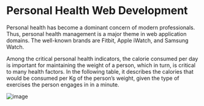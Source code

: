 # Personal Health Web Development
Personal health has become a dominant concern of modern professionals. Thus, personal health
management is a major theme in web application domains. The well-known brands are Fitbit,
Apple iWatch, and Samsung Watch.

Among the critical personal health indicators, the calorie consumed per day is important for
maintaining the weight of a person, which in turn, is critical to many health factors. In the
following table, it describes the calories that would be consumed per Kg of the person’s weight,
given the type of exercises the person engages in in a minute.


![image](https://user-images.githubusercontent.com/59326036/134159135-407e3bff-8494-4a45-bcb9-bf29ab3afd01.png)
